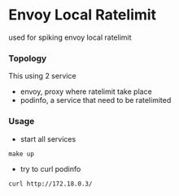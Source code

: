 # Envoy Local Ratelimit
used for spiking envoy local ratelimit

### Topology
This using 2 service
- envoy, proxy where ratelimit take place
- podinfo, a service that need to be ratelimited

### Usage
- start all services
```
make up
```

- try to curl podinfo
```
curl http://172.18.0.3/
```
